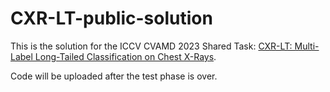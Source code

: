# CXR-LT-public-solution

This is the solution for the ICCV CVAMD 2023 Shared Task: [CXR-LT: Multi-Label Long-Tailed Classification on Chest X-Rays](https://bionlplab.github.io/2023_ICCV_CVAMD/).

Code will be uploaded after the test phase is over.
